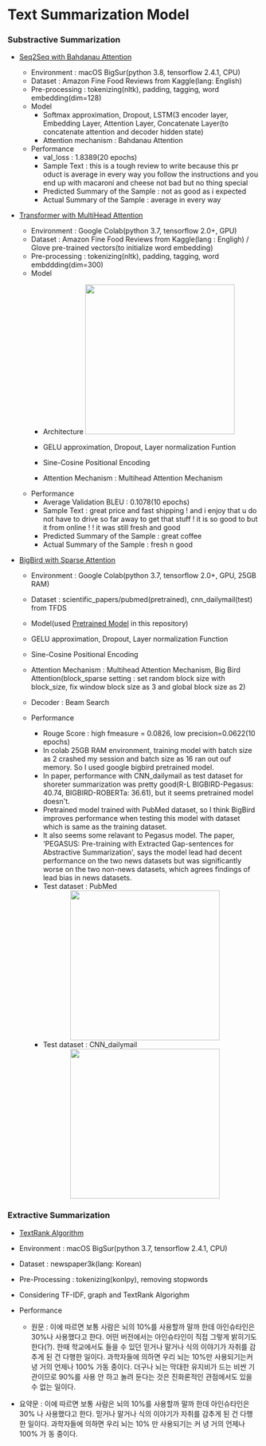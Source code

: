 # Text Summarization Model
### Substractive Summarization
* [Seq2Seq with Bahdanau Attention
](https://github.com/jyshin0926/Text-Summarization/blob/master/seq2seq_summarization_bdnau.ipynb)
  * Environment : macOS BigSur(python 3.8, tensorflow 2.4.1, CPU)
  * Dataset : Amazon Fine Food Reviews from Kaggle(lang: English)
  * Pre-processing : tokenizing(nltk), padding, tagging, word embedding(dim=128)
  * Model
    * Softmax approximation, Dropout, LSTM(3 encoder layer, Embedding Layer, Attention Layer, Concatenate Layer(to concatenate attention and decoder hidden state)
    * Attention mechanism : Bahdanau Attention
  * Performance
    * val_loss : 1.8389(20 epochs)
    * Sample Text : this is a tough review to write because this pr
oduct is average in every way you follow the instructions
and you end up with macaroni and cheese not bad but no
thing special
    * Predicted Summary of the Sample : not as good as i expected
    * Actual Summary of the Sample : average in every way

* [Transformer with MultiHead Attention](https://github.com/jyshin0926/Text-Summarization/blob/master/Transformers_summarization.ipynb)
   * Environment : Google Colab(python 3.7, tensorflow 2.0+, GPU)
   * Dataset : Amazon Fine Food Reviews from Kaggle(lang : Engligh) / Glove pre-trained vectors(to initialize word embedding)
   * Pre-processing : tokenizing(nltk), padding, tagging, word embddding(dim=300)
   * Model
     * Architecture
     <right><img src="https://user-images.githubusercontent.com/46860669/120432352-c9141c00-c3b4-11eb-8754-c17a0162ebd8.png" width="300" height="300"></right>
     
     * GELU approximation, Dropout, Layer normalization Funtion
     * Sine-Cosine Positional Encoding
     * Attention Mechanism : Multihead Attention Mechanism
   * Performance
     * Average Validation BLEU : 0.1078(10 epochs)
     * Sample Text : great price and fast shipping ! and i enjoy that
   u do not have to drive so far away to get that stuff ! it is
   so good to but it from online ! ! it was still fresh and good
     * Predicted Summary of the Sample : great coffee
     * Actual Summary of the Sample : fresh n good

* [BigBird with Sparse Attention](https://github.com/jyshin0926/Text-Summarization/blob/master/seq2seq_summarization_bdnau.ipynb)
   * Environment : Google Colab(python 3.7, tensorflow 2.0+, GPU, 25GB RAM)
   * Dataset : scientific_papers/pubmed(pretrained), cnn_dailymail(test) from TFDS
   * Model(used [Pretrained Model](https://github.com/google-research/bigbird) in this repository)
    * GELU approximation, Dropout, Layer normalization Function
    * Sine-Cosine Positional Encoding
    * Attention Mechanism : Multihead Attention Mechanism, Big Bird Attention(block_sparse setting : set random block size with block_size, fix window block size as 3 and global block size as 2)
    * Decoder : Beam Search
   * Performance
     * Rouge Score : high fmeasure = 0.0826, low precision=0.0622(10 epochs)
     * In colab 25GB RAM environment, training model with batch size as 2 crashed my session and batch size as 16 ran out ouf memory. So I used google bigbird pretrained model.
     * In paper, performance with CNN_dailymail as test dataset for shoreter summarization was pretty good(R-L BIGBIRD-Pegasus: 40.74, BIGBIRD-ROBERTa: 36.61), but it seems pretrained model doesn't.
     * Pretrained model trained with PubMed dataset, so I think BigBird improves performance when testing this model with dataset which is same as the training dataset. 
     * It also seems some relavant to Pegasus model. The paper, 'PEGASUS: Pre-training with Extracted Gap-sentences for Abstractive Summarization', says the model lead had decent performance on the two news datasets but was significantly worse on the two non-news datasets, which agrees findings of lead bias in news datasets.
     * Test dataset : PubMed
     <center><img src="https://user-images.githubusercontent.com/46860669/120441416-7ee46800-c3bf-11eb-8d50-c187c8eff268.png" width="300" height="300"></center>
     
     * Test dataset : CNN_dailymail
     <center><img src="https://user-images.githubusercontent.com/46860669/120441451-87d53980-c3bf-11eb-8cd3-86080e740e77.png" width="300" height="300"></center>


### Extractive Summarization
* [TextRank Algorithm](https://github.com/jyshin0926/Text-Summarization/blob/master/TextRank_kor.ipynb)
* Environment : macOS BigSur(python 3.7, tensorflow 2.4.1, CPU)
* Dataset : newspaper3k(lang: Korean)
* Pre-Processing : tokenizing(konlpy), removing stopwords
* Considering TF-IDF, graph and TextRank Algorighm
* Performance
  * 원문 : 이에 따르면 보통 사람은 뇌의 10%를 사용할까 말까 한데 아인슈타인은 30%나 사용했다고 한다. 어떤 버전에서는 아인슈타인이 직접 그렇게 밝히기도 한다(?). 한때 학교에서도 들을 수 있던 믿거나 말거나 식의 이야기가 자취를 감추게 된 건 다행한 일이다. 과학자들에 의하면 우리 뇌는 10%만 사용되기는커녕 거의 언제나 100% 가동 중이다. 더구나 뇌는 막대한 유지비가 드는 비싼 기관이므로 90%를 사용 안 하고 놀려 둔다는 것은 진화론적인 관점에서도 있을 수 없는 일이다. 

 * 요약문 : 이에 따르면 보통 사람은 뇌의 10%를 사용할까 말까 한데 아인슈타인은 30% 나 사용했다고 한다. 믿거나 말거나 식의 이야기가 자취를 감추게 된 건 다행한 일이다. 과학자들에 의하면 우리 뇌는 10% 만 사용되기는 커 녕 거의 언제나 100% 가 동 중이다.

